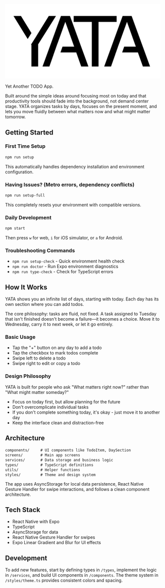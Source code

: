 ![YATA Logo](docs/yata_logo_dark_text.png)

Yet Another TODO App. 

Built around the simple ideas around focusing most on today and that productivity tools should fade into the background, not demand center stage. YATA organizes tasks by days, focuses on the present moment, and lets you move fluidly between what matters now and what might matter tomorrow.

## Getting Started

### First Time Setup
```bash
npm run setup
```
This automatically handles dependency installation and environment configuration.

### Having Issues? (Metro errors, dependency conflicts)
```bash
npm run setup-full
```
This completely resets your environment with compatible versions.

### Daily Development
```bash
npm start
```
Then press `w` for web, `i` for iOS simulator, or `a` for Android.

### Troubleshooting Commands
- `npm run setup-check` - Quick environment health check
- `npm run doctor` - Run Expo environment diagnostics  
- `npm run type-check` - Check for TypeScript errors

## How It Works

YATA shows you an infinite list of days, starting with today. Each day has its own section where you can add todos. 

The core philosophy: tasks are fluid, not fixed. A task assigned to Tuesday that isn't finished doesn't become a failure—it becomes a choice. Move it to Wednesday, carry it to next week, or let it go entirely.

### Basic Usage

- Tap the "+" button on any day to add a todo
- Tap the checkbox to mark todos complete
- Swipe left to delete a todo
- Swipe right to edit or copy a todo

### Design Philosophy

YATA is built for people who ask "What matters right now?" rather than "What might matter someday?"

- Focus on today first, but allow planning for the future
- Don't overcomplicate individual tasks
- If you don't complete something today, it's okay - just move it to another day
- Keep the interface clean and distraction-free

## Architecture

```
components/     # UI components like TodoItem, DaySection
screens/        # Main app screens
services/       # Data storage and business logic
types/          # TypeScript definitions
utils/          # Helper functions
styles/         # Theme and design system
```

The app uses AsyncStorage for local data persistence, React Native Gesture Handler for swipe interactions, and follows a clean component architecture.

## Tech Stack

- React Native with Expo
- TypeScript
- AsyncStorage for data
- React Native Gesture Handler for swipes
- Expo Linear Gradient and Blur for UI effects

## Development

To add new features, start by defining types in `/types`, implement the logic in `/services`, and build UI components in `/components`. The theme system in `/styles/theme.ts` provides consistent colors and spacing.
